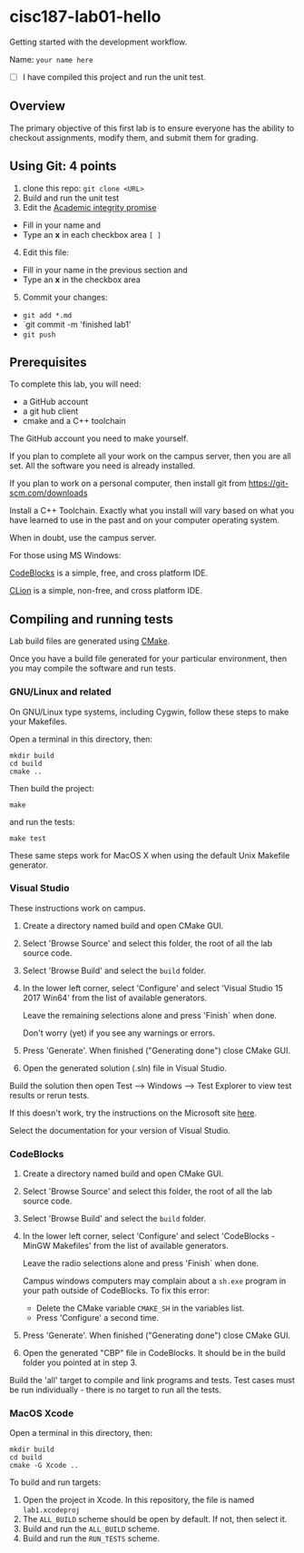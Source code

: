 # cisc187-lab01-hello
Getting started with the development workflow.

Name: `your name here`

- [ ] I have compiled this project and run the unit test.

## Overview
The primary objective of this first lab is to ensure 
everyone has the ability to checkout assignments,
modify them, and submit them for grading.

## Using Git: 4 points
1. clone this repo: `git clone <URL>`
2. Build and run the unit test
3. Edit the [Academic integrity promise](integrity.md)

  - Fill in your name and
  - Type an **x** in each checkbox area `[ ]`

4. Edit this file:

  - Fill in your name in the previous section and
  - Type an **x** in the checkbox area

5. Commit your changes:

  - `git add *.md`
  - `git commit -m 'finished lab1'
  - `git push`

## Prerequisites
To complete this lab, you will need:
- a GitHub account
- a git hub client
- cmake and a C++ toolchain

The GitHub account you need to make yourself.

If you plan to complete all your work on the campus server,
then you are all set.
All the software you need is already installed.

If you plan to work on a personal computer, then
install git from https://git-scm.com/downloads

Install a C++ Toolchain.
Exactly what you install will vary based on what you 
have learned to use in the past and 
on your computer operating system.

When in doubt, use the campus server.

For those using MS Windows:

[CodeBlocks](http://www.codeblocks.org/) 
is a simple, free, and cross platform IDE.

[CLion](https://www.jetbrains.com/clion)
is a simple, non-free, and cross platform IDE.

## Compiling and running tests
Lab build files are generated using 
[CMake](https://cmake.org).

Once you have a build file generated for your particular environment,
then you may compile the software and run tests.

### GNU/Linux and related
On GNU/Linux type systems, including Cygwin,
follow these steps to make your Makefiles.

Open a terminal in this directory, then:
```
mkdir build
cd build
cmake ..
```
Then build the project:
```
make
```
and run the tests:
```
make test
```
These same steps work for MacOS X when using the default Unix Makefile generator.

### Visual Studio
These instructions work on campus.

1. Create a directory named build and open CMake GUI.
2. Select 'Browse Source' and select this folder,
   the root of all the lab source code.
3. Select 'Browse Build' and select the `build` folder.
4. In the lower left corner, select 'Configure' and
   select 'Visual Studio 15 2017 Win64' from the list of
   available generators.

   Leave the remaining selections alone and
   press 'Finish` when done.

   Don't worry (yet) if you see any warnings or errors.
5. Press 'Generate'. When finished ("Generating done")
   close CMake GUI.
6. Open the generated solution (.sln) file in Visual Studio.

Build the solution then open
Test --> Windows --> Test Explorer to view test results or rerun tests.

If this doesn't work, try
the instructions on the Microsoft site
[here](https://docs.microsoft.com/en-us/cpp/build/cmake-projects-in-visual-studio?view=vs-2017).

Select the documentation for your version of Visual Studio.


### CodeBlocks
1. Create a directory named build and open CMake GUI.
2. Select 'Browse Source' and select this folder,
   the root of all the lab source code.
3. Select 'Browse Build' and select the `build` folder.
4. In the lower left corner, select 'Configure' and
   select 'CodeBlocks - MinGW Makefiles' from the list of
   available generators.

   Leave the radio selections alone and
   press 'Finish` when done.

   Campus windows computers may complain about a `sh.exe` program in your path
   outside of CodeBlocks.
   To fix this error:

   - Delete the CMake variable `CMAKE_SH` in the variables list.
   - Press 'Configure' a second time.

5. Press 'Generate'. When finished ("Generating done")
   close CMake GUI.
6. Open the generated "CBP" file in CodeBlocks.
   It should be in the build folder you pointed at in step 3.

Build the 'all' target to compile and link programs and tests.
Test cases must be run individually - 
there is no target to run all the tests.

### MacOS Xcode
Open a terminal in this directory, then:
```
mkdir build
cd build
cmake -G Xcode ..

```
To build and run targets:
1. Open the project in Xcode.
    In this repository, the file is named `lab1.xcodeproj`
2. The `ALL_BUILD`  scheme should be open by default.
    If not, then select it.
3. Build and run the `ALL_BUILD` scheme.
4. Build and run the `RUN_TESTS` scheme.

